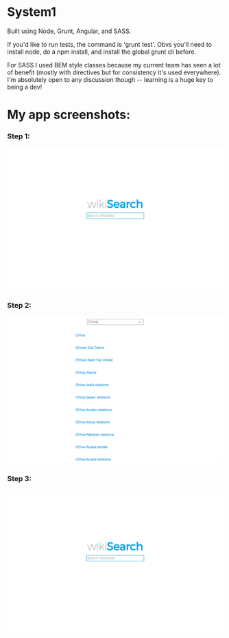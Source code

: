 # System1

Built using Node, Grunt, Angular, and SASS.

If you'd like to run tests, the command is 'grunt test'. Obvs you'll need to install node, do a npm install, and install the global grunt cli before.

For SASS I used BEM style classes because my current team has seen a lot of benefit (mostly with directives but for consistency it's used everywhere). I'm absolutely open to any discussion though -- learning is a huge key to being a dev!


# My app screenshots:

### Step 1:
![alt text](images/Step1.png)

### Step 2:
![alt text](images/Step2.png)

### Step 3:
![alt text](images/Step1.png)